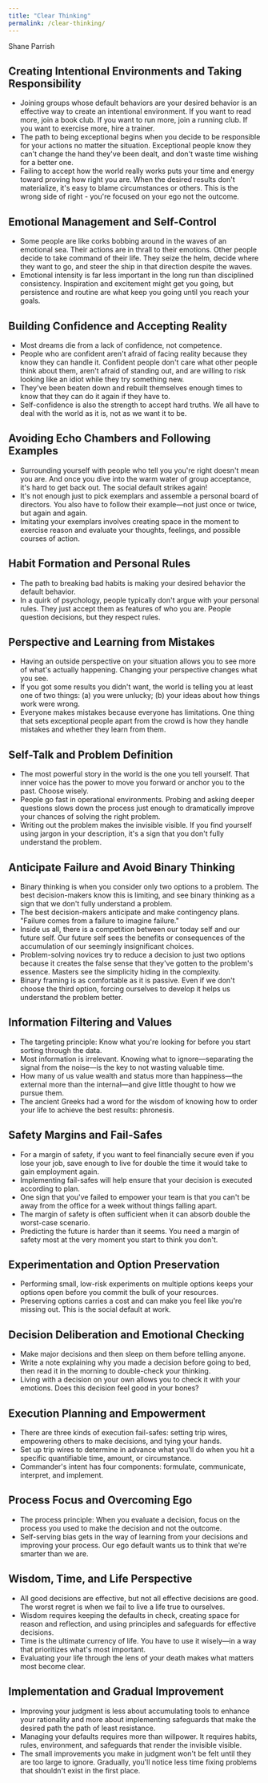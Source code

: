 ```yaml
---
title: "Clear Thinking"
permalink: /clear-thinking/
---
```


Shane Parrish

## **Creating Intentional Environments and Taking Responsibility**

- Joining groups whose default behaviors are your desired behavior is an effective way to create an intentional environment. If you want to read more, join a book club. If you want to run more, join a running club. If you want to exercise more, hire a trainer.
- The path to being exceptional begins when you decide to be responsible for your actions no matter the situation. Exceptional people know they can't change the hand they've been dealt, and don't waste time wishing for a better one.
- Failing to accept how the world really works puts your time and energy toward proving how right you are. When the desired results don't materialize, it's easy to blame circumstances or others. This is the wrong side of right - you're focused on your ego not the outcome.

## **Emotional Management and Self-Control**

- Some people are like corks bobbing around in the waves of an emotional sea. Their actions are in thrall to their emotions. Other people decide to take command of their life. They seize the helm, decide where they want to go, and steer the ship in that direction despite the waves.
- Emotional intensity is far less important in the long run than disciplined consistency. Inspiration and excitement might get you going, but persistence and routine are what keep you going until you reach your goals.

## **Building Confidence and Accepting Reality**

- Most dreams die from a lack of confidence, not competence.
- People who are confident aren't afraid of facing reality because they know they can handle it. Confident people don't care what other people think about them, aren't afraid of standing out, and are willing to risk looking like an idiot while they try something new.
- They've been beaten down and rebuilt themselves enough times to know that they can do it again if they have to.
- Self-confidence is also the strength to accept hard truths. We all have to deal with the world as it is, not as we want it to be.

## **Avoiding Echo Chambers and Following Examples**

- Surrounding yourself with people who tell you you're right doesn't mean you are. And once you dive into the warm water of group acceptance, it's hard to get back out. The social default strikes again!
- It's not enough just to pick exemplars and assemble a personal board of directors. You also have to follow their example—not just once or twice, but again and again.
- Imitating your exemplars involves creating space in the moment to exercise reason and evaluate your thoughts, feelings, and possible courses of action.

## **Habit Formation and Personal Rules**

- The path to breaking bad habits is making your desired behavior the default behavior.
- In a quirk of psychology, people typically don't argue with your personal rules. They just accept them as features of who you are. People question decisions, but they respect rules.

## **Perspective and Learning from Mistakes**

- Having an outside perspective on your situation allows you to see more of what's actually happening. Changing your perspective changes what you see.
- If you got some results you didn't want, the world is telling you at least one of two things: (a) you were unlucky; (b) your ideas about how things work were wrong.
- Everyone makes mistakes because everyone has limitations. One thing that sets exceptional people apart from the crowd is how they handle mistakes and whether they learn from them.

## **Self-Talk and Problem Definition**

- The most powerful story in the world is the one you tell yourself. That inner voice has the power to move you forward or anchor you to the past. Choose wisely.
- People go fast in operational environments. Probing and asking deeper questions slows down the process just enough to dramatically improve your chances of solving the right problem.
- Writing out the problem makes the invisible visible. If you find yourself using jargon in your description, it's a sign that you don't fully understand the problem.

## **Anticipate Failure and Avoid Binary Thinking**

- Binary thinking is when you consider only two options to a problem. The best decision-makers know this is limiting, and see binary thinking as a sign that we don't fully understand a problem.
- The best decision-makers anticipate and make contingency plans. "Failure comes from a failure to imagine failure."
- Inside us all, there is a competition between our today self and our future self. Our future self sees the benefits or consequences of the accumulation of our seemingly insignificant choices.
- Problem-solving novices try to reduce a decision to just two options because it creates the false sense that they've gotten to the problem's essence. Masters see the simplicity hiding in the complexity.
- Binary framing is as comfortable as it is passive. Even if we don't choose the third option, forcing ourselves to develop it helps us understand the problem better.

## **Information Filtering and Values**

- The targeting principle: Know what you're looking for before you start sorting through the data.
- Most information is irrelevant. Knowing what to ignore—separating the signal from the noise—is the key to not wasting valuable time.
- How many of us value wealth and status more than happiness—the external more than the internal—and give little thought to how we pursue them.
- The ancient Greeks had a word for the wisdom of knowing how to order your life to achieve the best results: phronesis.

## **Safety Margins and Fail-Safes**

- For a margin of safety, if you want to feel financially secure even if you lose your job, save enough to live for double the time it would take to gain employment again.
- Implementing fail-safes will help ensure that your decision is executed according to plan.
- One sign that you've failed to empower your team is that you can't be away from the office for a week without things falling apart.
- The margin of safety is often sufficient when it can absorb double the worst-case scenario.
- Predicting the future is harder than it seems. You need a margin of safety most at the very moment you start to think you don't.

## **Experimentation and Option Preservation**

- Performing small, low-risk experiments on multiple options keeps your options open before you commit the bulk of your resources.
- Preserving options carries a cost and can make you feel like you're missing out. This is the social default at work.

## **Decision Deliberation and Emotional Checking**

- Make major decisions and then sleep on them before telling anyone.
- Write a note explaining why you made a decision before going to bed, then read it in the morning to double-check your thinking.
- Living with a decision on your own allows you to check it with your emotions. Does this decision feel good in your bones?

## **Execution Planning and Empowerment**

- There are three kinds of execution fail-safes: setting trip wires, empowering others to make decisions, and tying your hands.
- Set up trip wires to determine in advance what you'll do when you hit a specific quantifiable time, amount, or circumstance.
- Commander's intent has four components: formulate, communicate, interpret, and implement.

## **Process Focus and Overcoming Ego**

- The process principle: When you evaluate a decision, focus on the process you used to make the decision and not the outcome.
- Self-serving bias gets in the way of learning from your decisions and improving your process. Our ego default wants us to think that we're smarter than we are.

## **Wisdom, Time, and Life Perspective**

- All good decisions are effective, but not all effective decisions are good. The worst regret is when we fail to live a life true to ourselves.
- Wisdom requires keeping the defaults in check, creating space for reason and reflection, and using principles and safeguards for effective decisions.
- Time is the ultimate currency of life. You have to use it wisely—in a way that prioritizes what's most important.
- Evaluating your life through the lens of your death makes what matters most become clear.

## **Implementation and Gradual Improvement**

- Improving your judgment is less about accumulating tools to enhance your rationality and more about implementing safeguards that make the desired path the path of least resistance.
- Managing your defaults requires more than willpower. It requires habits, rules, environment, and safeguards that render the invisible visible.
- The small improvements you make in judgment won't be felt until they are too large to ignore. Gradually, you'll notice less time fixing problems that shouldn't exist in the first place.